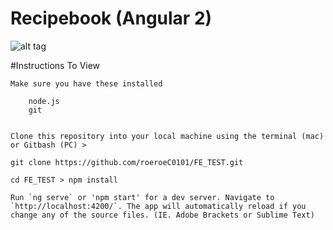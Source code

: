 # Recipebook (Angular 2)


![alt tag](http://therecipeapp.com.au/wp-content/uploads/2013/11/recipe_app_control_panel.png)


#Instructions To View

    Make sure you have these installed
        
        node.js
        git
        
    
    Clone this repository into your local machine using the terminal (mac) or Gitbash (PC) > 
    
    git clone https://github.com/roeroeC0101/FE_TEST.git
    
    cd FE_TEST > npm install
    
    Run `ng serve` or 'npm start' for a dev server. Navigate to `http://localhost:4200/`. The app will automatically reload if you change any of the source files. (IE. Adobe Brackets or Sublime Text)

